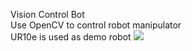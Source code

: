 Vision Control Bot<br />
Use OpenCV to control robot manipulator<br />
UR10e is used as demo robot
![](videos/final_demo.gif)
